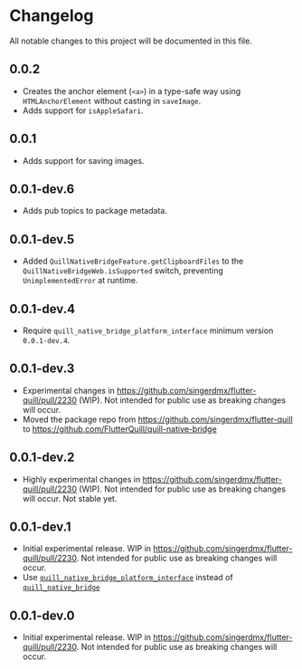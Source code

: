 # Changelog

All notable changes to this project will be documented in this file.

## 0.0.2

- Creates the anchor element (`<a>`) in a type-safe way using `HTMLAnchorElement` without casting in `saveImage`.
- Adds support for `isAppleSafari`.

## 0.0.1

- Adds support for saving images.

## 0.0.1-dev.6

- Adds pub topics to package metadata.

## 0.0.1-dev.5

- Added `QuillNativeBridgeFeature.getClipboardFiles` to the `QuillNativeBridgeWeb.isSupported` switch, preventing `UnimplementedError` at runtime.

## 0.0.1-dev.4

- Require `quill_native_bridge_platform_interface` minimum version `0.0.1-dev.4`.

## 0.0.1-dev.3

- Experimental changes in https://github.com/singerdmx/flutter-quill/pull/2230 (WIP). Not intended for public use as breaking changes will occur.
- Moved the package repo from https://github.com/singerdmx/flutter-quill to https://github.com/FlutterQuill/quill-native-bridge

## 0.0.1-dev.2

- Highly experimental changes in https://github.com/singerdmx/flutter-quill/pull/2230 (WIP). Not intended for public use as breaking changes will occur. Not stable yet.

## 0.0.1-dev.1

- Initial experimental release. WIP in https://github.com/singerdmx/flutter-quill/pull/2230. Not intended for public use as breaking changes will occur.
- Use [`quill_native_bridge_platform_interface`](https://pub.dev/packages/quill_native_bridge_platform_interface) instead of [`quill_native_bridge`](https://pub.dev/packages/quill_native_bridge)


## 0.0.1-dev.0

- Initial experimental release. WIP in https://github.com/singerdmx/flutter-quill/pull/2230. Not intended for public use as breaking changes will occur.